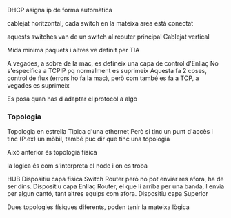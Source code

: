 DHCP asigna ip de forma automàtica

cablejat horitzontal, cada switch en la mateixa area està conectat

aquests switches van de un switch al reouter principal
	Cablejat vertical


Mida minima paquets i altres ve definit per TIA


A vegades, a sobre de la mac, es defineix una capa de control d'Enllaç
	No s'especifica a TCPIP pq normalment es suprimeix
Aquesta fa 2 coses, control de flux (errors ho fa la mac), però com també es fa a TCP, a vegades es suprimeix

Es posa quan has d adaptar el protocol a algo



### Topologia

Topologia en estrella
	Tipica d'una ethernet
Però si tinc un punt d'accès i tinc (P.ex) un mòbil, també puc dir que tinc una topologia 

Això anterior és topologia fisica


la logica és com s'interpreta el node i on es troba


HUB Dispositiu capa física
Switch Router però no pot enviar res afora, ha de ser dins. Dispositiu capa Enllaç
Router, el que li arriba per una banda, l envia per algun cantó, tant altres equips com afora. Dispositiu capa Superior


Dues topologies físiques diferents, poden tenir la mateixa lògica


